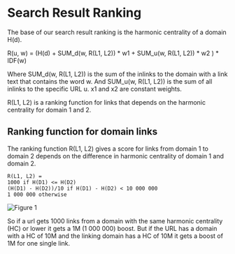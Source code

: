 
# Search Result Ranking
The base of our search result ranking is the harmonic centrality of a domain H(d).

R(u, w) = (H(d) + SUM_d(w, R(L1, L2)) * w1 + SUM_u(w, R(L1, L2)) * w2 ) * IDF(w)

Where SUM_d(w, R(L1, L2)) is the sum of the inlinks to the domain with a link text that contains the word w. And SUM_u(w, R(L1, L2)) is the sum of all inlinks to the specific URL u. x1 and x2 are constant weights.

R(L1, L2) is a ranking function for links that depends on the harmonic centrality for domain 1 and 2.

## Ranking function for domain links
The ranking function R(L1, L2) gives a score for links from domain 1 to domain 2 depends on the difference in harmonic centrality of domain 1 and domain 2.

```
R(L1, L2) =
1000 if H(D1) <= H(D2)
(H(D1) - H(D2))/10 if H(D1) - H(D2) < 10 000 000
1 000 000 otherwise
```

![Figure 1](https://github.com/joscul/alexandria/raw/main/documentation/images/figure_1.png)

So if a url gets 1000 links from a domain with the same harmonic centrality (HC) or lower it gets a 1M (1 000 000) boost. But if the URL has a domain with a HC of 10M and the linking domain has a HC of 10M it gets a boost of 1M for one single link.

